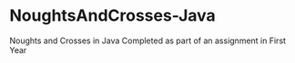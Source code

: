 # NoughtsAndCrosses-Java
Noughts and Crosses in Java
Completed as part of an assignment in First Year
